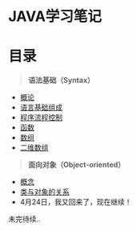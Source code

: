 # JAVA学习笔记
# 目录
> **语法基础（Syntax）**
  * [概论](https://github.com/Ansonnnnn/NotesForJava/blob/master/Syntax/1.1%20概论.md)
  * [语言基础组成](https://github.com/Ansonnnnn/NotesForJava/blob/master/Syntax/1.2%20语言基础组成.md)
  * [程序流程控制](https://github.com/Ansonnnnn/NotesForJava/blob/master/Syntax/1.3%20程序流程控制.md)
  * [函数](https://github.com/Ansonnnnn/NotesForJava/blob/master/Syntax/1.4%20函数.md)
  * [数组](https://github.com/Ansonnnnn/NotesForJava/blob/master/Syntax/1.5%20数组.md)
  * [二维数组](https://github.com/Ansonnnnn/NotesForJava/blob/master/Syntax/1.6%20二维数组.md)  
> **面向对象（Object-oriented）**
  * [概念](https://github.com/Ansonnnnn/NotesForJava/blob/master/Object-oriented/2.1%20概念.md)
  * [类与对象的关系](https://github.com/Ansonnnnn/NotesForJava/blob/master/Object-oriented/2.2%20类与对象的关系.md)
  * 4月24日，我又回来了，现在继续！  
  
未完待续..


